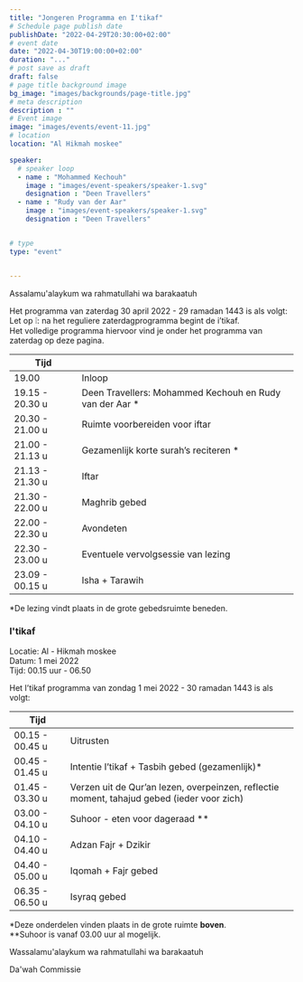 ```yaml
---
title: "Jongeren Programma en I'tikaf"
# Schedule page publish date
publishDate: "2022-04-29T20:30:00+02:00"
# event date
date: "2022-04-30T19:00:00+02:00"
duration: "..."
# post save as draft
draft: false
# page title background image
bg_image: "images/backgrounds/page-title.jpg"
# meta description
description : ""
# Event image
image: "images/events/event-11.jpg"
# location
location: "Al Hikmah moskee"

speaker:
  # speaker loop
  - name : "Mohammed Kechouh"
    image : "images/event-speakers/speaker-1.svg"
    designation : "Deen Travellers"
  - name : "Rudy van der Aar"
    image : "images/event-speakers/speaker-1.svg"
    designation : "Deen Travellers"


# type
type: "event"


---
```


Assalamu'alaykum wa rahmatullahi wa barakaatuh

Het programma van zaterdag 30 april 2022 - 29 ramadan 1443 is als volgt:<br/>
Let op ❕: na het reguliere zaterdagprogramma begint de i’tikaf.<br/>
Het volledige programma hiervoor vind je onder het programma van zaterdag op deze pagina.

| Tijd   |       |
|--------|-------|
| 19.00 | Inloop |
| 19.15 - 20.30 u | Deen Travellers: Mohammed Kechouh en Rudy van der Aar * |
| 20.30 - 21.00 u | Ruimte voorbereiden voor iftar | 
| 21.00 - 21.13 u | Gezamenlijk korte surah’s reciteren * |
| 21.13 - 21.30 u | Iftar | 
| 21.30 - 22.00 u | Maghrib gebed | 
| 22.00 - 22.30 u | Avondeten | 
| 22.30 - 23.00 u | Eventuele vervolgsessie van lezing |
| 23.09 - 00.15 u | Isha + Tarawih |

*De lezing vindt plaats in de grote gebedsruimte beneden. 

### I'tikaf

Locatie: Al - Hikmah moskee<br/>
Datum: 1 mei 2022<br/>
Tijd: 00.15 uur - 06.50 <br/>

Het I’tikaf programma van zondag 1 mei 2022 - 30 ramadan 1443 is als volgt: 


| Tijd | |
|------|-|
|00.15 - 00.45 u | Uitrusten |
| 00.45 - 01.45 u | Intentie I’tikaf + Tasbih gebed (gezamenlijk)* |
| 01.45 - 03.30 u | Verzen uit de Qur’an lezen, overpeinzen, reflectie moment, tahajud gebed (ieder voor zich) |
| 03.00 - 04.10 u | Suhoor - eten voor dageraad ** |
| 04.10 - 04.40 u | Adzan Fajr + Dzikir |
| 04.40 - 05.00 u | Iqomah + Fajr gebed | 
| 06.35 - 06.50 u | Isyraq gebed |

*Deze onderdelen vinden plaats in de grote ruimte **boven**.<br/>
**Suhoor is vanaf 03.00 uur al mogelijk.



Wassalamu'alaykum wa rahmatullahi wa barakaatuh

Da'wah Commissie